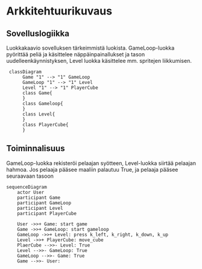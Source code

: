 # Arkkitehtuurikuvaus

## Sovelluslogiikka

Luokkakaavio sovelluksen tärkeimmistä luokista. GameLoop-luokka pyörittää peliä ja käsittelee näppäinpainallukset ja tason uudelleenkäynnistyksen, Level luokka käsittelee mm. spritejen liikkumisen.

```mermaid
 classDiagram
      Game "1" --> "1" GameLoop
      GameLoop "1" --> "1" Level
      Level "1" --> "1" PlayerCube
      class Game{
      }
      class Gameloop{
      }
      class Level{
      }
      class PlayerCube{
      }
```
## Toiminnalisuus

GameLoop-luokka rekisteröi pelaajan syötteen, Level-luokka siirtää pelaajan hahmoa. Jos pelaaja pääsee maaliin palautuu True, ja pelaaja pääsee seuraavaan tasoon

```mermaid
sequenceDiagram
    actor User
    participant Game
    participant GameLoop
    participant Level
    participant PlayerCube
    
    User ->>+ Game: start game
    Game ->>+ GameLoop: start gameloop
    GameLoop ->>+ Level: press k_left, k_right, k_down, k_up
    Level ->>+ PlayerCube: move_cube
    PlaerCube -->>- Level: True
    Level -->>- GameLoop: True 
    GameLoop -->>- Game: True
    Game -->>- User:
    

